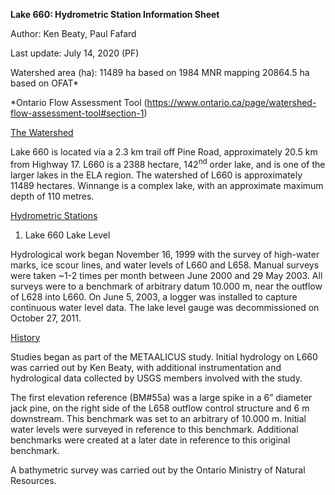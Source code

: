 **Lake 660: Hydrometric Station Information Sheet**

Author: Ken Beaty, Paul Fafard

Last update: July 14, 2020 (PF)

Watershed area (ha): 11489 ha based on 1984 MNR mapping 20864.5 ha based on OFAT\*

\*Ontario Flow Assessment Tool (<https://www.ontario.ca/page/watershed-flow-assessment-tool#section-1>)

<u>The Watershed</u>

Lake 660 is located via a 2.3 km trail off Pine Road, approximately 20.5 km from Highway 17. L660 is a 2388 hectare, 142<sup>nd</sup> order lake, and is one of the larger lakes in the ELA region. The watershed of L660 is approximately 11489 hectares. Winnange is a complex lake, with an approximate maximum depth of 110 metres.

<u>Hydrometric Stations</u>

1.  Lake 660 Lake Level

Hydrological work began November 16, 1999 with the survey of high-water marks, ice scour lines, and water levels of L660 and L658. Manual surveys were taken ~1-2 times per month between June 2000 and 29 May 2003. All surveys were to a benchmark of arbitrary datum 10.000 m, near the outflow of L628 into L660. On June 5, 2003, a logger was installed to capture continuous water level data. The lake level gauge was decommissioned on October 27, 2011.

<u>History</u>

Studies began as part of the METAALICUS study. Initial hydrology on L660 was carried out by Ken Beaty, with additional instrumentation and hydrological data collected by USGS members involved with the study.

The first elevation reference (BM#55a) was a large spike in a 6” diameter jack pine, on the right side of the L658 outflow control structure and 6 m downstream. This benchmark was set to an arbitrary of 10.000 m. Initial water levels were surveyed in reference to this benchmark. Additional benchmarks were created at a later date in reference to this original benchmark.

A bathymetric survey was carried out by the Ontario Ministry of Natural Resources.
